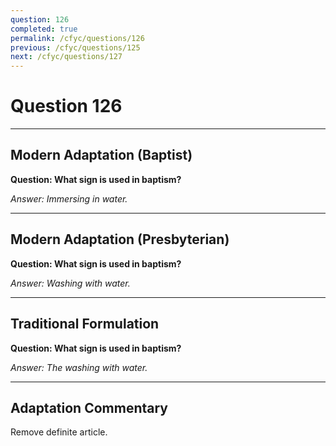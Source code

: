 ```yaml
---
question: 126
completed: true
permalink: /cfyc/questions/126
previous: /cfyc/questions/125
next: /cfyc/questions/127
---
```

# Question 126

---
## Modern Adaptation (Baptist)
**Question: What sign is used in baptism?**

*Answer: Immersing in water.*

---
## Modern Adaptation (Presbyterian)
**Question: What sign is used in baptism?**

*Answer: Washing with water.*

---
## Traditional Formulation
**Question: What sign is used in baptism?**

*Answer: The washing with water.*

---
## Adaptation Commentary
Remove definite article.